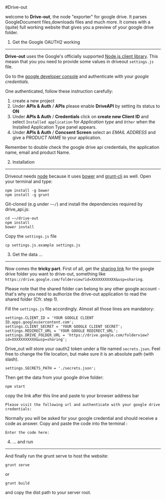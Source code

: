#Drive-out

welcome to __Drive-out__, the node "exporter" for google drive. It parses GoogleDocument files,downloads files and much more. It comes with a (quite) full working website that gives you a preview of your google drive folder.



1. Get the Google OAUTH2 working
---
__Drive-out__ uses the Google's officially supported [Node.js client library](https://github.com/google/google-api-nodejs-client/). This measn that you you need to provide some values in driveout `settings.js` file.

Go to the [google developer console](https://console.developers.google.com) and authenticate with your _google credentials_.

One authenticated, follow these instruction carefully:

1. create a new project
2. Under __APIs & Auth__ / __APIs__ please enable __DriveAPI__ by setting its status to __ON__
3. Under __APIs & Auth__ / __Credentials__ click on __create new Client ID__ and select  `Installed application` for _Application type_ and `Other` when the Installed Application Type panel appears.
4. Under __APIs & Auth__ / __Concsent Screen__ select an _EMAIL ADDRESS_ and give a _PRODUCT NAME_ to your application.

Remember to double check the google drive api credentials, the application name, email and product Name.



2. Installation
---
Driveout needs [node](http://nodejs.org/) because it uses [bower](http://bower.io/#install-bower) and [grunt-cli](http://gruntjs.com/getting-started) as well. Open your terminal and type:
	
	npm install -g bower
	npm install -g grunt
	
Git-cloned (e.g under `~~/`) and install the dependencies required by drive_api.js:

	cd ~~/drive-out
	npm install
	bower install
	
	

Copy the `settings.js` file

	cp settings.js.example settings.js



3. Get the data ...
---

Now comes the __tricky part__.
First of all, get the [sharing link](https://support.google.com/drive/answer/2494822?hl=en) for the google drive folder you want to drive-out, something like `https://drive.google.com/folderview?id=XXXXXXXXXXX&usp=sharing`.

Please note that the shared folder can belong to any other google account - that's why you need to authorize the drive-out application to read the shared folder (Cfr. step 1).

Fill the `settings.js` file accordingly. Almost all those lines are mandatory:

	settings.CLIENT_ID = 'YOUR GOOGLE CLIENT ID.apps.googleusercontent.com';
	settings.CLIENT_SECRET = 'YOUR GOOGLE CLIENT SECRET';
	settings.REDIRECT_URL = 'YOUR GOOGLE REDIRECT_URL';
	settings.DRIVE_FOLDER_URL = 'https://drive.google.com/folderview?id=XXXXXXXXXXX&usp=sharing';

Drive_out will store your oauth2 token under a file named `secrets.json`. Feel free to change the file location, but make sure it is an absolute path (with slash).

	settings.SECRETS_PATH = './secrets.json';

Then get the data from your google drive folder:

	npm start

copy the link after this line and paste to your browser address bar

	Please visit the following url and authenticate with your google drive credentials: 

Normally you will be asked for your google credential and should receive a code as answer. Copy and paste the code into the terminal :

	Enter the code here:



4. ... and run
---
And finally run the grunt serve to host the website:
	
	grunt serve

or 
	
	grunt build

and copy the dist path to your server root.

	
	
